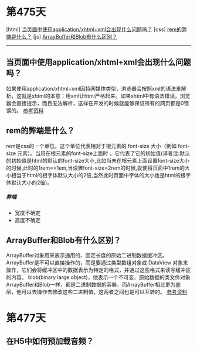 # 第475天

[html] [当页面中使用application/xhtml+xml会出现什么问题吗？](https://github.com/haizlin/fe-interview/issues/2725)
[css] [rem的弊端是什么？](https://github.com/haizlin/fe-interview/issues/2726)
[js] [ArrayBuffer和Blob有什么区别？](https://github.com/haizlin/fe-interview/issues/2727)

------
## 当页面中使用application/xhtml+xml会出现什么问题吗？

如果使用application/xhtml+xml因特网媒体类型，浏览器会按照xml的语法来解析，这就是xhtml的本意：用xml让html严格起来。如果xhtml中有语法错误，浏览器会直接提示，而且无法解析，这样在开发的时候就能够保证所有的网页都是0错误的。
[参考资料](https://www.cnblogs.com/sink_cup/archive/2010/01/11/IE6_IE7_IE8_not_support_xhtml_but_it_is_not_important.html)

## rem的弊端是什么？

rem是css的一个单位。这个单位代表相对于根元素的 font-size 大小（例如 font-size <html> 元素）。当用在根元素的font-size上面时 ，它代表了它的初始值(译者注:默认的初始值是html的默认的font-size大小,比如当未在根元素上面设置font-size大小的时候,此时的1rem==1em,当设置font-size=2rem的时候,就使得页面中1rem的大小相当于html的根字体默认大小的2倍,当然此时页面中字体的大小也是html的根字体默认大小的2倍)。
##### 弊端
- 宽度不确定
- 高度不确定


## ArrayBuffer和Blob有什么区别？
ArrayBuffer对象用来表示通用的、固定长度的原始二进制数据缓冲区。ArrayBuffer是不可以直接操作的，而是要通过类型数组对象或 DataView 对象来操作，它们会将缓冲区中的数据表示为特定的格式，并通过这些格式来读写缓冲区的内容。
blob(binary large object)，他表示一个不可变、原始数据的类文件对象
ArrayBuffer和Blob一样，都是二进制数据的容器，而ArrayBuffer相比更为底层，他可以去操作去修改这些二进制值，这两者之间也是可以互转的。
[参考资料](https://www.zhuyuntao.cn/js%E4%B8%ADarraybuffer%E4%B8%8Eblob%E7%9A%84%E5%8C%BA%E5%88%AB)



# 第477天

## 在H5中如何预加载音频？

